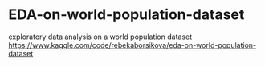 # EDA-on-world-population-dataset
exploratory data analysis on a world population dataset
https://www.kaggle.com/code/rebekaborsikova/eda-on-world-population-dataset
